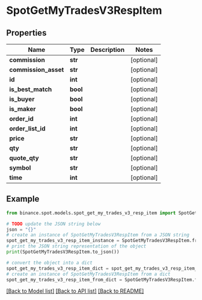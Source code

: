 # SpotGetMyTradesV3RespItem


## Properties

Name | Type | Description | Notes
------------ | ------------- | ------------- | -------------
**commission** | **str** |  | [optional] 
**commission_asset** | **str** |  | [optional] 
**id** | **int** |  | [optional] 
**is_best_match** | **bool** |  | [optional] 
**is_buyer** | **bool** |  | [optional] 
**is_maker** | **bool** |  | [optional] 
**order_id** | **int** |  | [optional] 
**order_list_id** | **int** |  | [optional] 
**price** | **str** |  | [optional] 
**qty** | **str** |  | [optional] 
**quote_qty** | **str** |  | [optional] 
**symbol** | **str** |  | [optional] 
**time** | **int** |  | [optional] 

## Example

```python
from binance.spot.models.spot_get_my_trades_v3_resp_item import SpotGetMyTradesV3RespItem

# TODO update the JSON string below
json = "{}"
# create an instance of SpotGetMyTradesV3RespItem from a JSON string
spot_get_my_trades_v3_resp_item_instance = SpotGetMyTradesV3RespItem.from_json(json)
# print the JSON string representation of the object
print(SpotGetMyTradesV3RespItem.to_json())

# convert the object into a dict
spot_get_my_trades_v3_resp_item_dict = spot_get_my_trades_v3_resp_item_instance.to_dict()
# create an instance of SpotGetMyTradesV3RespItem from a dict
spot_get_my_trades_v3_resp_item_from_dict = SpotGetMyTradesV3RespItem.from_dict(spot_get_my_trades_v3_resp_item_dict)
```
[[Back to Model list]](../README.md#documentation-for-models) [[Back to API list]](../README.md#documentation-for-api-endpoints) [[Back to README]](../README.md)


